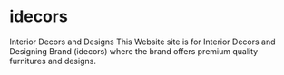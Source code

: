 # idecors
Interior Decors and Designs
This Website site is for Interior Decors and Designing Brand (idecors) where the brand offers premium quality furnitures and designs.

